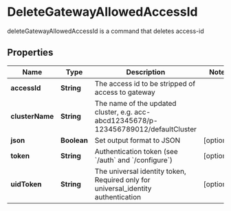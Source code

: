 

# DeleteGatewayAllowedAccessId

deleteGatewayAllowedAccessId is a command that deletes access-id
## Properties

Name | Type | Description | Notes
------------ | ------------- | ------------- | -------------
**accessId** | **String** | The access id to be stripped of access to gateway | 
**clusterName** | **String** | The name of the updated cluster, e.g. acc-abcd12345678/p-123456789012/defaultCluster | 
**json** | **Boolean** | Set output format to JSON |  [optional]
**token** | **String** | Authentication token (see &#x60;/auth&#x60; and &#x60;/configure&#x60;) |  [optional]
**uidToken** | **String** | The universal identity token, Required only for universal_identity authentication |  [optional]



